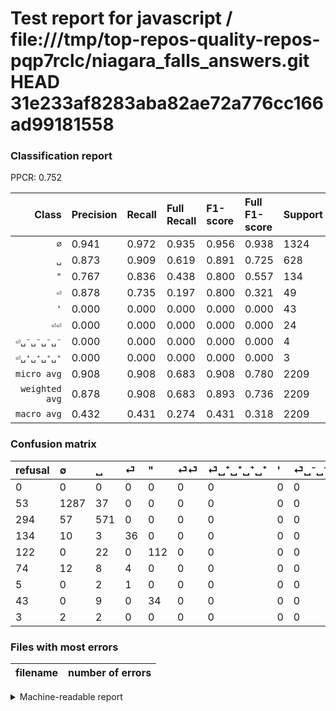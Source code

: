 # Test report for javascript / file:///tmp/top-repos-quality-repos-pqp7rclc/niagara_falls_answers.git HEAD 31e233af8283aba82ae72a776cc166ad99181558

### Classification report

PPCR: 0.752

| Class | Precision | Recall | Full Recall | F1-score | Full F1-score | Support | Full Support | PPCR |
|------:|:----------|:-------|:------------|:---------|:---------|:--------|:-------------|:-----|
| `∅` | 0.941| 0.972| 0.935| 0.956| 0.938| 1324| 1377| 0.962 |
| `␣` | 0.873| 0.909| 0.619| 0.891| 0.725| 628| 922| 0.681 |
| `"` | 0.767| 0.836| 0.438| 0.800| 0.557| 134| 256| 0.523 |
| `⏎` | 0.878| 0.735| 0.197| 0.800| 0.321| 49| 183| 0.268 |
| `'` | 0.000| 0.000| 0.000| 0.000| 0.000| 43| 86| 0.500 |
| `⏎⏎` | 0.000| 0.000| 0.000| 0.000| 0.000| 24| 98| 0.245 |
| `⏎␣⁻␣⁻␣⁻␣⁻` | 0.000| 0.000| 0.000| 0.000| 0.000| 4| 7| 0.571 |
| `⏎␣⁺␣⁺␣⁺␣⁺` | 0.000| 0.000| 0.000| 0.000| 0.000| 3| 8| 0.375 |
| `micro avg` | 0.908| 0.908| 0.683| 0.908| 0.780| 2209| 2937| 0.752 |
| `weighted avg` | 0.878| 0.908| 0.683| 0.893| 0.736| 2209| 2937| 0.752 |
| `macro avg` | 0.432| 0.431| 0.274| 0.431| 0.318| 2209| 2937| 0.752 |

### Confusion matrix

|refusal|  ∅| ␣| ⏎| "| ⏎⏎| ⏎␣⁺␣⁺␣⁺␣⁺| '| ⏎␣⁻␣⁻␣⁻␣⁻| 
|:---|:---|:---|:---|:---|:---|:---|:---|:---|
|0 |0 |0 |0 |0 |0 |0 |0 |0 |
|53 |1287 |37 |0 |0 |0 |0 |0 |0 |
|294 |57 |571 |0 |0 |0 |0 |0 |0 |
|134 |10 |3 |36 |0 |0 |0 |0 |0 |
|122 |0 |22 |0 |112 |0 |0 |0 |0 |
|74 |12 |8 |4 |0 |0 |0 |0 |0 |
|5 |0 |2 |1 |0 |0 |0 |0 |0 |
|43 |0 |9 |0 |34 |0 |0 |0 |0 |
|3 |2 |2 |0 |0 |0 |0 |0 |0 |

### Files with most errors

| filename | number of errors|
|:----:|:-----|

<details>
    <summary>Machine-readable report</summary>
```json
{
  "cl_report": {"\"": {"f1-score": 0.8, "precision": 0.7671232876712328, "recall": 0.835820895522388, "support": 134}, "\u0027": {"f1-score": 0.0, "precision": 0.0, "recall": 0.0, "support": 43}, "macro avg": {"f1-score": 0.4308702563555737, "precision": 0.4323812783573173, "recall": 0.43147560281598374, "support": 2209}, "micro avg": {"f1-score": 0.908103214124038, "precision": 0.908103214124038, "recall": 0.908103214124038, "support": 2209}, "weighted avg": {"f1-score": 0.8926138504155032, "precision": 0.8781004382704142, "recall": 0.908103214124038, "support": 2209}, "\u2205": {"f1-score": 0.9561664190193165, "precision": 0.9407894736842105, "recall": 0.9720543806646526, "support": 1324}, "\u23ce": {"f1-score": 0.8, "precision": 0.8780487804878049, "recall": 0.7346938775510204, "support": 49}, "\u23ce\u23ce": {"f1-score": 0.0, "precision": 0.0, "recall": 0.0, "support": 24}, "\u23ce\u2423\u207a\u2423\u207a\u2423\u207a\u2423\u207a": {"f1-score": 0.0, "precision": 0.0, "recall": 0.0, "support": 3}, "\u23ce\u2423\u207b\u2423\u207b\u2423\u207b\u2423\u207b": {"f1-score": 0.0, "precision": 0.0, "recall": 0.0, "support": 4}, "\u2423": {"f1-score": 0.8907956318252729, "precision": 0.8730886850152905, "recall": 0.9092356687898089, "support": 628}},
  "cl_report_full": {"\"": {"f1-score": 0.5572139303482587, "precision": 0.7671232876712328, "recall": 0.4375, "support": 256}, "\u0027": {"f1-score": 0.0, "precision": 0.0, "recall": 0.0, "support": 86}, "macro avg": {"f1-score": 0.3176208386437148, "precision": 0.4323812783573173, "recall": 0.27352096139802484, "support": 2937}, "micro avg": {"f1-score": 0.7796346677030703, "precision": 0.908103214124038, "recall": 0.68300987402111, "support": 2937}, "weighted avg": {"f1-score": 0.7357122409408594, "precision": 0.8367454413756757, "recall": 0.68300987402111, "support": 2937}, "\u2205": {"f1-score": 0.937704918032787, "precision": 0.9407894736842105, "recall": 0.934640522875817, "support": 1377}, "\u23ce": {"f1-score": 0.3214285714285714, "precision": 0.8780487804878049, "recall": 0.19672131147540983, "support": 183}, "\u23ce\u23ce": {"f1-score": 0.0, "precision": 0.0, "recall": 0.0, "support": 98}, "\u23ce\u2423\u207a\u2423\u207a\u2423\u207a\u2423\u207a": {"f1-score": 0.0, "precision": 0.0, "recall": 0.0, "support": 8}, "\u23ce\u2423\u207b\u2423\u207b\u2423\u207b\u2423\u207b": {"f1-score": 0.0, "precision": 0.0, "recall": 0.0, "support": 7}, "\u2423": {"f1-score": 0.7246192893401014, "precision": 0.8730886850152905, "recall": 0.6193058568329718, "support": 922}},
  "ppcr": 0.7521280217909432
}
```
</details>
